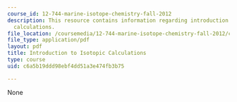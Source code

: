 ```yaml
---
course_id: 12-744-marine-isotope-chemistry-fall-2012
description: This resource contains information regarding introduction to isotopic
  calculations.
file_location: /coursemedia/12-744-marine-isotope-chemistry-fall-2012/c6a5b19ddd98ebf4dd51a3e474fb3b75_MIT12_744F12_rdHayes2004.pdf
file_type: application/pdf
layout: pdf
title: Introduction to Isotopic Calculations
type: course
uid: c6a5b19ddd98ebf4dd51a3e474fb3b75

---
```

None